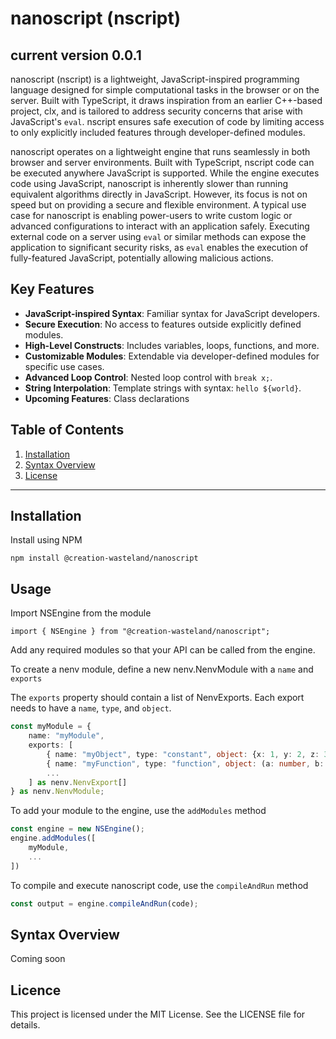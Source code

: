 # nanoscript (nscript)

## current version 0.0.1

nanoscript (nscript) is a lightweight, JavaScript-inspired programming language designed for simple computational tasks in the browser or on the server. Built with TypeScript, it draws inspiration from an earlier C++-based project, clx, and is tailored to address security concerns that arise with JavaScript's `eval`. nscript ensures safe execution of code by limiting access to only explicitly included features through developer-defined modules.

nanoscript operates on a lightweight engine that runs seamlessly in both browser and server environments. Built with TypeScript, nscript code can be executed anywhere JavaScript is supported. While the engine executes code using JavaScript, nanoscript is inherently slower than running equivalent algorithms directly in JavaScript. However, its focus is not on speed but on providing a secure and flexible environment. A typical use case for nanoscript is enabling power-users to write custom logic or advanced configurations to interact with an application safely. Executing external code on a server using `eval` or similar methods can expose the application to significant security risks, as `eval` enables the execution of fully-featured JavaScript, potentially allowing malicious actions.


## Key Features

- **JavaScript-inspired Syntax**: Familiar syntax for JavaScript developers.
- **Secure Execution**: No access to features outside explicitly defined modules.
- **High-Level Constructs**: Includes variables, loops, functions, and more.
- **Customizable Modules**: Extendable via developer-defined modules for specific use cases.
- **Advanced Loop Control**: Nested loop control with `break x;`.
- **String Interpolation**: Template strings with syntax: `hello ${world}`.
- **Upcoming Features**: Class declarations


## Table of Contents

1. [Installation](#installation)
2. [Syntax Overview](#syntax-overview)
3. [License](#license)

---

## Installation

Install using NPM

```npm install @creation-wasteland/nanoscript```

## Usage

Import NSEngine from the module

```import { NSEngine } from "@creation-wasteland/nanoscript";```

Add any required modules so that your API can be called from the engine.

To create a nenv module, define a new nenv.NenvModule with a ```name``` and ```exports```

The ```exports``` property should contain a list of NenvExports. Each export needs to have a ```name```, ```type```, and ```object```.

```typescript
const myModule = {
    name: "myModule",
    exports: [
        { name: "myObject", type: "constant", object: {x: 1, y: 2, z: 3} },
        { name: "myFunction", type: "function", object: (a: number, b: number) => a + b },
        ...
    ] as nenv.NenvExport[]
} as nenv.NenvModule;
```

To add your module to the engine, use the ```addModules``` method


```typescript
const engine = new NSEngine();
engine.addModules([
    myModule,
    ...
])
```

To compile and execute nanoscript code, use the ```compileAndRun``` method


```typescript
const output = engine.compileAndRun(code);
```




## Syntax Overview

Coming soon

## Licence 
This project is licensed under the MIT License. See the LICENSE file for details.
